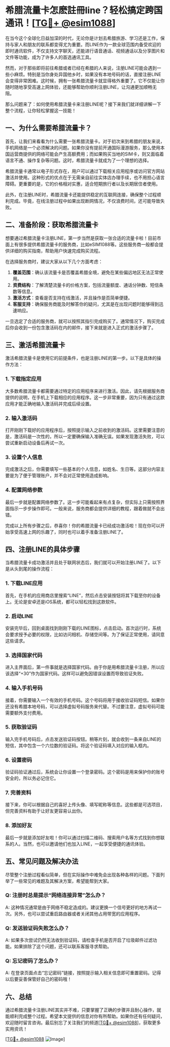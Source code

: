 # 希腊流量卡怎麽註冊line？轻松搞定跨国通讯！[[TG💪+ @esim1088](https://t.me/s/esim1088)]

在当今这个全球化日益加深的时代，无论你是计划去希腊旅游、学习还是工作，保持与家人和朋友的联系都变得尤为重要。而LINE作为一款全球范围内备受欢迎的即时通讯软件，不仅支持文字聊天，还能进行语音通话、视频通话以及分享图片和文件等功能，成为了许多人的首选通讯工具。

然而，对于那些即将前往希腊或者已经在希腊的人来说，注册LINE可能会遇到一些小麻烦。特别是当你身处异国他乡时，如果没有本地号码的话，直接注册LINE会变得非常困难。这时候，拥有一张希腊流量卡就显得格外重要了。它不仅能让你随时随地享受高速上网体验，还能够帮助你顺利注册LINE，让沟通更加顺畅无阻。

那么问题来了：如何使用希腊流量卡来注册LINE呢？接下来我们就详细讲解一下整个流程，让你轻松掌握这一技能！

## 一、为什么需要希腊流量卡？

首先，让我们来看看为什么需要一张希腊流量卡。对于初次来到希腊的朋友来说，手机网络是一个必须解决的问题。如果你没有提前开通国际漫游服务，那么使用本国运营商提供的网络可能会产生高额费用；而如果购买当地的SIM卡，则又面临着语言不通、操作复杂等问题。这时，希腊流量卡就成为了一个理想的选择。

希腊流量卡通常以电子形式存在，用户可以通过下载相关应用程序或访问官方网站激活并使用。这种形式的优点在于无需亲自前往实体店办理手续，也不用担心语言障碍。更重要的是，它的价格相对实惠，适合短期旅行者以及长期居住者使用。

此外，在注册LINE时，希腊流量卡还能提供稳定的互联网连接，确保整个过程顺利完成。毕竟，在线注册过程中如果出现断网情况，不仅浪费时间，还可能导致失败。

## 二、准备阶段：获取希腊流量卡

想要通过希腊流量卡注册LINE，第一步当然是获取一张合适的流量卡啦！目前市面上有很多提供希腊流量卡的服务商，比如eSIM1088等。这些服务商一般都会提供详细的购买指南，帮助用户快速完成购买流程。

在选择服务商时，建议大家从以下几个方面考虑：
1. **覆盖范围**：确认该流量卡是否覆盖希腊全境，避免在某些偏远地区无法正常使用。
2. **资费结构**：了解清楚流量卡的价格方案，包括流量额度、通话分钟数、短信条数等信息。
3. **激活方式**：查看是否支持在线激活，并且操作是否简单便捷。
4. **客服支持**：确保服务商能及时解答你的疑问，尤其是在出现问题时能够得到迅速响应。

一旦选定了合适的服务商，就可以按照其指引完成购买了。通常情况下，购买完成后你会收到一份包含激活码在内的邮件，接下来就是进入正式的激活步骤了。

## 三、激活希腊流量卡

激活希腊流量卡是使用它的前提条件，也是注册LINE的第一步。以下是具体的操作方法：

### 1. 下载指定应用
大多数希腊流量卡都需要通过特定的应用程序来进行激活。因此，请先根据服务商提供的说明，在手机上下载相应的应用程序。这一步非常重要，因为只有通过这款应用才能正确地输入激活码并完成后续设置。

### 2. 输入激活码
打开刚刚下载好的应用程序后，按照提示输入之前收到的激活码。这里需要注意的是，激活码是一次性的，所以一定要确保输入准确无误。如果发现激活失败，可以尝试重新启动设备后再试一次。

### 3. 设置个人信息
完成激活之后，你需要填写一些基本的个人信息，如姓名、生日等。这部分内容主要是为了便于管理账户，并不会对正常使用造成影响。

### 4. 配置网络参数
最后一步就是配置网络参数了。这一步可能看起来有点复杂，但实际上只需按照界面指示一步步操作即可。一般来说，服务商都会提供详细的教程，跟着做就不会出错。

完成以上所有步骤之后，恭喜你！你的希腊流量卡已经成功激活啦！现在你可以开始享受高速上网的乐趣了，同时也可以着手准备注册LINE了。

## 四、注册LINE的具体步骤

当希腊流量卡成功激活并且处于联网状态后，我们就可以开始注册LINE了。以下是从头到尾的操作流程：

### 1. 下载LINE应用
首先，在手机的应用商店里搜索“LINE”，然后点击安装按钮将其下载至你的设备上。无论是安卓还是iOS系统，都可以轻松找到这款软件。

### 2. 启动LINE
安装完毕后，回到桌面找到刚刚下载的LINE图标，点击启动。首次运行时，系统会要求授予必要的权限，比如访问相机、存储空间等。为了保证正常使用，请同意这些请求。

### 3. 选择国家代码
进入主界面后，第一件事就是选择国家代码。由于你是用希腊流量卡注册，所以应该选择“+30”作为国家代码。这样可以避免因错误设置而导致验证失败。

### 4. 输入手机号码
接着，你需要输入一个有效的手机号码。这个号码将用于接收验证码短信。如果你还没有希腊本地号码，可以选择虚拟号码服务来代替。不过要注意，虚拟号码可能需要额外支付费用。

### 5. 获取验证码
输入完手机号码后，点击发送验证码按钮。稍等片刻，就会收到一条来自LINE的短信，其中包含一个六位数的验证码。将这个验证码填入对应的输入框内。

### 6. 设置密码
验证码验证通过后，系统会让你设置一个登录密码。这个密码是用来保护你的账号安全的，所以务必记住它。

### 7. 完善资料
接下来，你可以根据自己的喜好上传头像、填写昵称等信息。这些都是可选项目，但完善资料有助于让好友更容易认出你。

### 8. 添加好友
最后一步就是添加好友啦！你可以通过扫描二维码、搜索用户名等方式找到你想联系的人。当然，也可以邀请他们也加入LINE，一起享受便捷的通讯体验。

## 五、常见问题及解决办法

尽管整个注册过程看似简单，但在实际操作中难免会出现各种各样的问题。下面列举了一些常见的难题及其解决方案，希望能帮到大家。

### Q: 注册时总是提示“网络连接异常”怎么办？
A: 这种情况通常是由于网络不稳定造成的。建议更换一个信号更好的地方再试一次。另外，也可以尝试重启路由器或者关闭其他占用带宽的应用程序。

### Q: 发送验证码失败怎么办？
A: 如果多次尝试仍然无法收到验证码，请检查手机是否开启了垃圾邮件过滤功能。如果排除了这个问题，还可以联系客服寻求帮助。

### Q: 忘记密码了怎么办？
A: 在登录页面点击“忘记密码”链接，按照提示输入相关信息即可重置密码。记得以后要妥善保管好自己的密码哦！

## 六、总结

通过希腊流量卡注册LINE其实并不难，只要掌握了正确的步骤并且耐心操作，就能顺利完成整个过程。希望本文提供的信息对你有所帮助。如果你还有任何疑问，欢迎随时留言咨询。最后别忘了关注我们的频道[[TG💪+ @esim1088](https://t.me/s/esim1088)]，获取更多实用资讯！

[[TG💪+ @esim1088](https://t.me/s/esim1088) ![Image](https://i.postimg.cc/4NQfJmqS/Snipaste-2025-05-13-00-14-12.png)]